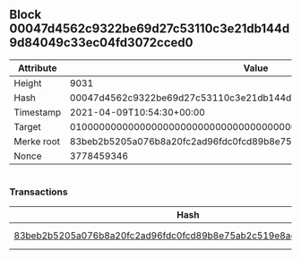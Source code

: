 ## Block 00047d4562c9322be69d27c53110c3e21db144d9d84049c33ec04fd3072cced0

Attribute | Value
--- | ---
Height | 9031
Hash | 00047d4562c9322be69d27c53110c3e21db144d9d84049c33ec04fd3072cced0
Timestamp | 2021-04-09T10:54:30+00:00
Target | 0100000000000000000000000000000000000000000000000000000000000000
Merke root | 83beb2b5205a076b8a20fc2ad96fdc0fcd89b8e75ab2c519e8acda2be2c13b12
Nonce | 3778459346

```

```

### Transactions

Hash | Amount
--- | ---
[83beb2b5205a076b8a20fc2ad96fdc0fcd89b8e75ab2c519e8acda2be2c13b12](83beb2b5205a076b8a20fc2ad96fdc0fcd89b8e75ab2c519e8acda2be2c13b12.md) | 10.00000000 SKEPTI 
